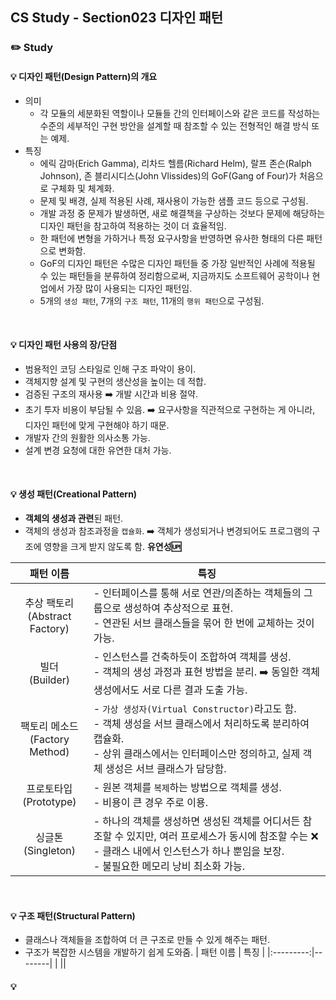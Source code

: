 ## CS Study - Section023 디자인 패턴
### ✏️ Study
#### 💡 디자인 패턴(Design Pattern)의 개요
- 의미
  - 각 모듈의 세분화된 역할이나 모듈들 간의 인터페이스와 같은 코드를 작성하는 수준의 세부적인 구현 방안을 설계할 때 참조할 수 있는 전형적인 해결 방식 또는 예제.
- 특징
  - 에릭 감마(Erich Gamma), 리차드 헬름(Richard Helm), 랄프 존슨(Ralph Johnson), 존 블리시디스(John Vlissides)의 GoF(Gang of Four)가 처음으로 구체화 및 체계화.
  - 문제 및 배경, 실제 적용된 사례, 재사용이 가능한 샘플 코드 등으로 구성됨.
  - 개발 과정 중 문제가 발생하면, 새로 해결책을 구상하는 것보다 문제에 해당하는 디자인 패턴을 참고하여 적용하는 것이 더 효율적임.
  - 한 패턴에 변형을 가하거나 특정 요구사항을 반영하면 유사한 형태의 다른 패턴으로 변화함.
  - GoF의 디자인 패턴은 수많은 디자인 패턴들 중 가장 일반적인 사례에 적용될 수 있는 패턴들을 분류하여 정리함으로써, 지금까지도 소프트웨어 공학이나 현업에서 가장 많이 사용되는 디자인 패턴임.
  - 5개의 `생성 패턴`, 7개의 `구조 패턴`, 11개의 `행위 패턴`으로 구성됨.
<br>

#### 💡 디자인 패턴 사용의 장/단점 
- 범용적인 코딩 스타일로 인해 구조 파악이 용이.
- 객체지향 설계 및 구현의 생산성을 높이는 데 적합.
- 검증된 구조의 재사용 ➡️ 개발 시간과 비용 절약.
- 초기 투자 비용이 부담될 수 있음. ➡️ 요구사항을 직관적으로 구현하는 게 아니라, 디자인 패턴에 맞게 구현해야 하기 때문.
- 개발자 간의 원활한 의사소통 가능.
- 설계 변경 요청에 대한 유연한 대처 가능.
<br>

#### 💡 생성 패턴(Creational Pattern)
- **객체의 생성과 관련**된 패턴.
- 객체의 생성과 참조과정을 `캡슐화`. ➡️ 객체가 생성되거나 변경되어도 프로그램의 구조에 영향을 크게 받지 않도록 함. **유연성🆙**<br>

|  패턴 이름  |  특징  |
|:---------:|--------|
| 추상 팩토리<br>(Abstract Factory) | - 인터페이스를 통해 서로 연관/의존하는 객체들의 그룹으로 생성하여 추상적으로 표현.<br>- 연관된 서브 클래스들을 묶어 한 번에 교체하는 것이 가능. |
| 빌더<br>(Builder) | - 인스턴스를 건축하듯이 조합하여 객체를 생성.<br>- 객체의 생성 과정과 표현 방법을 분리. ➡️ 동일한 객체 생성에서도 서로 다른 결과 도출 가능. |
| 팩토리 메소드<br>(Factory Method) | - `가상 생성자(Virtual Constructor)`라고도 함.<br>- 객체 생성을 서브 클래스에서 처리하도록 분리하여 캡슐화.<br>- 상위 클래스에서는 인터페이스만 정의하고, 실제 객체 생성은 서브 클래스가 담당함. |
| 프로토타입<br>(Prototype)| - 원본 객체를 `복제`하는 방법으로 객체를 생성. <br>- 비용이 큰 경우 주로 이용. |
| 싱글톤<br>(Singleton) | - 하나의 객체를 생성하면 생성된 객체를 어디서든 참조할 수 있지만, 여러 프로세스가 동시에 참조할 수는 ❌<br>- 클래스 내에서 인스턴스가 하나 뿐임을 보장.<br>- 불필요한 메모리 낭비 최소화 가능.|
<br>

#### 💡 구조 패턴(Structural Pattern)
- 클래스나 객체들을 조합하여 더 큰 구조로 만들 수 있게 해주는 패턴.
- 구조가 복잡한 시스템을 개발하기 쉽게 도와줌.
|  패턴 이름  |  특징  |
|:---------:|--------|
|  ||

#### 💡 
